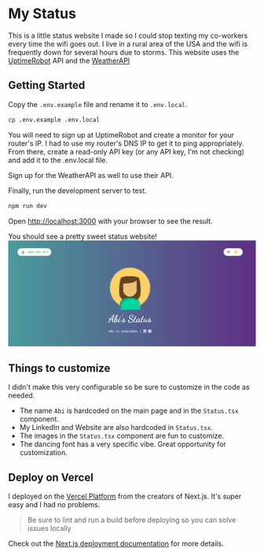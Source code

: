 # My Status

This is a little status website I made so I could stop texting my co-workers every time the wifi goes out. I live in a rural area of the USA and the wifi is frequently down for several hours due to storms. This website uses the [UptimeRobot](https://uptimerobot.com/) API and the [WeatherAPI](https://www.weatherapi.com/)


## Getting Started
Copy the `.env.example` file and rename it to `.env.local`.

```bash
cp .env.example .env.local
```

You will need to sign up at UptimeRobot and create a monitor for your router's IP. I had to use my router's DNS IP to get it to ping appropriately. From there, create a read-only API key (or any API key, I'm not checking) and add it to the .env.local file. 

Sign up for the WeatherAPI as well to use their API.


Finally, run the development server to test.

```bash
npm run dev
```

Open [http://localhost:3000](http://localhost:3000) with your browser to see the result.

You should see a pretty sweet status website! 
![My status website](image.png)

## Things to customize
I didn't make this very configurable so be sure to customize in the code as needed.
- The name `Abi` is hardcoded on the main page and in the `Status.tsx` component.
- My LinkedIn and Website are also hardcoded in `Status.tsx`. 
- The images in the `Status.tsx` component are fun to customize.
- The dancing font has a very specific vibe. Great opportunity for customization.

## Deploy on Vercel

I deployed on the [Vercel Platform](https://vercel.com/new?utm_medium=default-template&filter=next.js&utm_source=create-next-app&utm_campaign=create-next-app-readme) from the creators of Next.js. It's super easy and I had no problems.

> Be sure to lint and run a build before deploying so you can solve issues locally

Check out the [Next.js deployment documentation](https://nextjs.org/docs/deployment) for more details.
